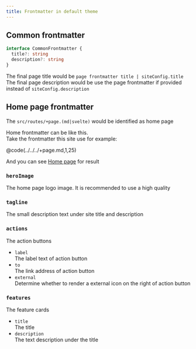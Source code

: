 ```yaml
---
title: Frontmatter in default theme
---
```


## Common frontmatter

```ts
interface CommonFrontmatter {
  title?: string
  description?: string
}
```

The final page title would be `page frontmatter title | siteConfig.title`  
The final page description would be use the page frontmatter if provided instead of `siteConfig.description`


## Home page frontmatter

The `src/routes/+page.(md|svelte)` would be identified as home page

Home frontmatter can be like this.  
Take the frontmatter this site use for example:

@code(../../../+page.md,1,25)

And you can see [Home page](/) for result

### `heroImage`

The home page logo image. It is recommended to use a high quality

### `tagline`

The small description text under site title and description

### `actions`

The action buttons
* `label`  
  The label text of action button
* `to`  
  The link address of action button
* `external`  
  Determine whether to render a external icon on the right of action button

### `features`

The feature cards

* `title`  
  The title
* `description`  
  The text description under the title